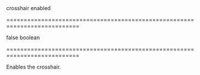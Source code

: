<!--**
/*-------------------------------------------
    Auto-generated file. Do not modify.
-------------------------------------------

**-->
<!--d-->crosshair enabled<!--/d-->
===========================================================================
<!--default-->false<!--/default-->
<!--type-->boolean<!--/type-->
===========================================================================

<!--shortDescription-->
Enables the crosshair.
<!--/shortDescription-->

<!--fullDescription-->

<!--/fullDescription-->